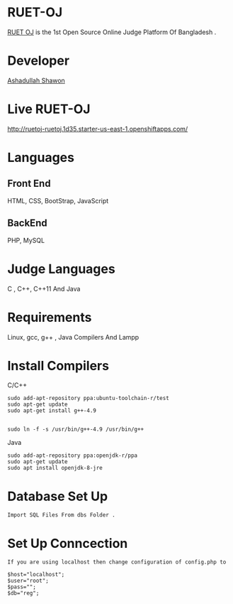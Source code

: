 # RUET-OJ

[RUET OJ](http://ruetoj-ruetoj.193b.starter-ca-central-1.openshiftapps.com/home.php) is the 1st Open Source Online Judge 
Platform Of Bangladesh .



# Developer

[Ashadullah Shawon](https://www.facebook.com/ashadullah.shawon)


# Live RUET-OJ 

http://ruetoj-ruetoj.1d35.starter-us-east-1.openshiftapps.com/


# Languages

## Front End

HTML, CSS, BootStrap, JavaScript


## BackEnd 

PHP, MySQL


# Judge Languages
C , C++, C++11 And Java

# Requirements

Linux, gcc, g++ , Java Compilers And Lampp


# Install Compilers

C/C++
```
sudo add-apt-repository ppa:ubuntu-toolchain-r/test
sudo apt-get update
sudo apt-get install g++-4.9


sudo ln -f -s /usr/bin/g++-4.9 /usr/bin/g++

```

Java
```
sudo add-apt-repository ppa:openjdk-r/ppa  
sudo apt-get update   
sudo apt install openjdk-8-jre
```

# Database Set Up
```
Import SQL Files From dbs Folder .

```

# Set Up Conncection
```
If you are using localhost then change configuration of config.php to

$host="localhost";
$user="root";
$pass="";
$db="reg";

```

